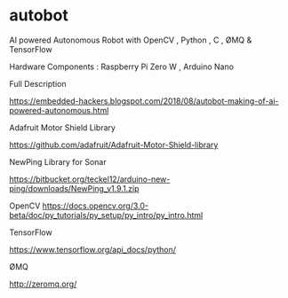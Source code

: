 # autobot
AI powered Autonomous Robot with OpenCV , Python , C , ØMQ &amp; TensorFlow

Hardware Components : Raspberry Pi Zero W , Arduino Nano 


Full Description

https://embedded-hackers.blogspot.com/2018/08/autobot-making-of-ai-powered-autonomous.html


Adafruit Motor Shield Library  

https://github.com/adafruit/Adafruit-Motor-Shield-library   

NewPing Library for Sonar 

https://bitbucket.org/teckel12/arduino-new-ping/downloads/NewPing_v1.9.1.zip

OpenCV
https://docs.opencv.org/3.0-beta/doc/py_tutorials/py_setup/py_intro/py_intro.html

TensorFlow 

https://www.tensorflow.org/api_docs/python/

ØMQ

http://zeromq.org/
